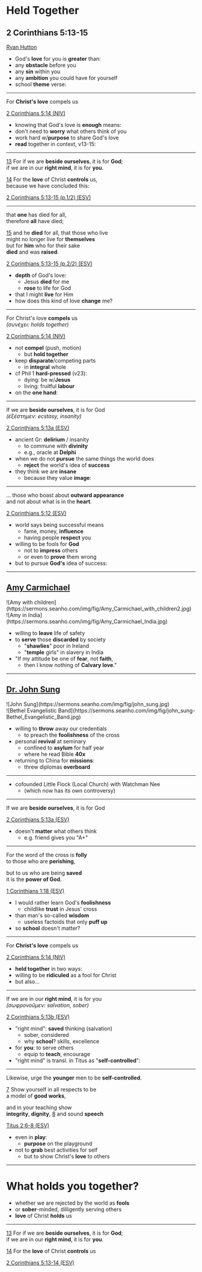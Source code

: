 <!-- .slide: <%= bg("unsplash-Jztmx9yqjBw-stars.jpg") %> id="title" -->
# Held Together
## 2 Corinthians 5:13-15

[Ryan Hutton](https://unsplash.com/photos/Jztmx9yqjBw "caption")

>>>
+ God's **love** for you is **greater** than:
+ any **obstacle** before you
+ any **sin** within you
+ any **ambition** you could have for yourself
+ school **theme** verse:

---
For **Christ's love** compels us

[2 Corinthians 5:14 (NIV)](# "ref")

>>>
+ knowing that God's love is **enough** means:
+ don't need to **worry** what others think of you
+ work hard w/**purpose** to share God's love
+ **read** together in context, v13-15:

---
[13](# "ref")
For if we are **beside ourselves**, it is for **God**; <br>
if we are in our **right mind**, it is for **you**.

[14](# "ref")
For the **love** of Christ **controls** us,  <br>
because we have concluded this:

[2 Corinthians 5:13-15 (p.1/2) (ESV)](# "ref")

---
that **one** has died for all,  <br>
therefore **all** have died; 

[15](# "ref")
and he **died** for all, that those who live  <br>
might no longer live for **themselves**  <br>
but for **him** who for their sake  <br>
**died** and was **raised**.

[2 Corinthians 5:13-15 (p.2/2) (ESV)](# "ref")

>>>
+ **depth** of God's love:
  + Jesus **died** for me
  + **rose** to life for God
+ that I might **live** for Him
+ how does this kind of love **change** me?

---
For Christ's love **compels** us <br>
<i>(*συνέχει*: holds together)</i>

[2 Corinthians 5:14 (NIV)](# "ref")

>>>
+ not **compel** (push, motion)
  + but **hold together**
+ keep **disparate**/competing parts 
  + in **integral** whole
+ cf Phil 1 **hard-pressed** (v23):
  + dying: be w/**Jesus**
  + living: fruitful **labour**
+ on the **one hand**:

---
If we are **beside ourselves**, it is for God <br>
<i>(*ἐξέστημεν*: ecstasy, insanity)</i>

[2 Corinthians 5:13a (ESV)](# "ref")

>>>
+ ancient Gr: **delirium** / insanity
  + to commune with **divinity**
  + e.g., oracle at **Delphi**
+ when we do not **pursue** the same things the world does
  + **reject** the world's idea of **success**
+ they think we are **insane**
  + because they value **image**:

---
... those who boast about **outward appearance** <br>
and not about what is in the **heart**.

[2 Corinthians 5:12 (ESV)](# "ref")

>>>
+ world says being successful means 
  + fame, money, **influence**
  + having people **respect** you
+ willing to be fools for **God**
  + not to **impress** others
  + or even to **prove** them wrong
+ but to pursue **God's** idea of success:

---
## [Amy Carmichael](https://www.christianity.com/church/church-history/timeline/1901-2000/amy-carmichael-kindly-kidnapper-11630664.html)

<div class="imgbox">
<div>![Amy with children](https://sermons.seanho.com/img/fig/Amy_Carmichael_with_children2.jpg)</div>
<div>![Amy in India](https://sermons.seanho.com/img/fig/Amy_Carmichael_India.jpg)</div>
</div>

>>>
+ willing to **leave** life of safety
+ to **serve** those **discarded** by society
  + "**shawlies**" poor in Ireland
  + "**temple** girls" in slavery in India
+ "If my attitude be one of **fear**, not **faith**,
  + then I know nothing of **Calvary love**."

---
## [Dr. John Sung](https://www.christianity.com/church/church-history/timeline/1901-2000/death-of-amazing-chinese-evangelist-john-sung-11630778.html)

<div class="imgbox">
<div>![John Sung](https://sermons.seanho.com/img/fig/john_sung.jpg)</div>
<div>![Bethel Evangelistic Band](https://sermons.seanho.com/img/fig/john_sung-Bethel_Evangelistic_Band.jpg)</div>
</div>

>>>
+ willing to **throw** away our credentials
  + to preach the **foolishness** of the cross
+ personal **revival** at seminary
  + confined to **asylum** for half year
  + where he read Bible **40x**
+ returning to China for **missions**:
  + threw diplomas **overboard**
______
+ cofounded Little Flock (Local Church) with Watchman Nee
  + (which now has its own controversy)

---
If we are **beside ourselves**, it is for God

[2 Corinthians 5:13a (ESV)](# "ref")

>>>
+ doesn't **matter** what others think
  + e.g. friend gives you "A+"

---
For the word of the cross is **folly** <br>
to those who are **perishing**, 

but to us who are being **saved** <br>
it is the **power of God**.

[1 Corinthians 1:18 (ESV)](# "ref")

>>>
+ I would rather learn God's **foolishness**
  + childlike **trust** in Jesus' cross
+ than man's so-called **wisdom**
  + useless factoids that only **puff up**
+ so **school** doesn't matter? 

---
For **Christ's love** compels us

[2 Corinthians 5:14 (NIV)](# "ref")

>>>
+ **held together** in two ways:
+ willing to be **ridiculed** as a fool for Christ
+ but also...

---
If we are in our **right mind**, it is for you<br>
<i>(*σωφρονοῦμεν*: salvation, sober)</i>

[2 Corinthians 5:13b (ESV)](# "ref")

>>>
+ "right mind": **saved** thinking (salvation)
  + sober, considered
  + why **school**? skills, excellence
+ for **you**: to serve others
  + equip to **teach**, encourage
+ "right mind" is transl. in Titus as "**self-controlled**":

---
Likewise, urge the **younger** men to be **self-controlled**.

[7](# "ref")
Show yourself in all respects to be <br>
a model of **good works**,

and in your teaching show <br>
**integrity**, **dignity**, 
[8](# "ref")
and sound **speech**

[Titus 2:6-8 (ESV)](# "ref")

>>>
+ even in **play**:
  + **purpose** on the playground
+ not to **grab** best activities for self
  + but to show Christ's **love** to others

---
<!-- .slide: data-background="white" -->
# What **holds** you together? 

>>>
+ whether we are rejected by the world as **fools**
+ or **sober**-minded, dilligently serving others
+ **love** of Christ **holds** us

---
[13](# "ref")
For if we are **beside ourselves**, it is for **God**; <br>
if we are in our **right mind**, it is for **you**.

[14](# "ref")
For the **love** of Christ **controls** us

[2 Corinthians 5:13-14 (ESV)](# "ref")

